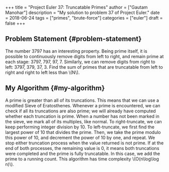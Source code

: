 +++
title = "Project Euler 37: Truncatable Primes"
author = ["Gautam Manohar"]
description = "My solution to problem 37 of Project Euler."
date = 2018-06-24
tags = ["primes", "brute-force"]
categories = ["euler"]
draft = false
+++

## Problem Statement {#problem-statement}

The number 3797 has an interesting property. Being prime itself, it is possible
to continuously remove digits from left to right, and remain prime at each
stage: 3797, 797, 97, 7. Similarly, we can remove digits from right to left:
3797, 379, 37, 3. Find the sum of primes that are truncatable from left to right
and right to left less than \\(N\\).


## My Algorithm {#my-algorithm}

A prime is greater than all of its truncations. This means that we can use a
modified Sieve of Eratosthenes. Whenever a prime is encountered, we can check if
all its truncations are also prime; we will already have computed whether each
truncation is prime. When a number has not been marked in the sieve, we mark all
of its multiples, like normal. To right-truncate, we can keep performing integer
division by 10. To left-truncate, we first find the largest power of 10 that
divides the prime. Then, we take the prime modulo this power of 10, and
decrement the power of 10 by one, and repeat. We stop either truncation process
when the value returned is not prime. If at the end of both processes, the
remaining value is 0, it means both truncations were completed and the prime is
fully truncatable. In this case, we add the prime to a running count. This
algorithm has time complexity \\(O(n\log\log n)\\).